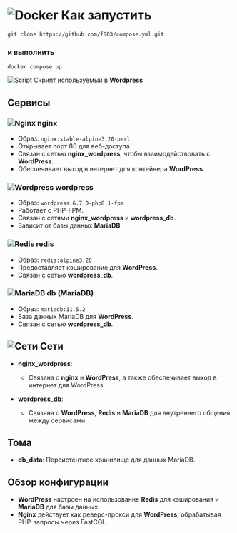 # ![Docker](https://img.icons8.com/?size=35&id=cdYUlRaag9G9&format=png) Как запустить

`git clone https://github.com/f803/compose.yml.git`   

### и выполнить  
` docker compose up `  

![Script](https://img.icons8.com/?size=25&id=37927&format=png) [Скрипт используемый в **Wordpress**](https://raw.githubusercontent.com/f803/test/refs/heads/main/script.sh)



## Сервисы

### ![Nginx](https://img.icons8.com/?size=30&id=t2x6DtCn5Zzx&format=png) **nginx**
- Образ: `nginx:stable-alpine3.20-perl`
- Открывает порт 80 для веб-доступа.
- Связан с сетью **nginx_wordpress**, чтобы взаимодействовать с **WordPress**.
- Обеспечивает выход в интернет для контейнера **WordPress**.

### ![Wordpress](https://img.icons8.com/?size=30&id=v9uZbuVoWleB&format=png) **wordpress**
- Образ: `wordpress:6.7.0-php8.1-fpm`
- Работает с PHP-FPM.
- Связан с сетями **nginx_wordpress** и **wordpress_db**.
- Зависит от базы данных **MariaDB**.

### ![Redis](https://img.icons8.com/?size=30&id=RMtSR4z10z2l&format=png) **redis**
- Образ: `redis:alpine3.20`
- Предоставляет кэширование для **WordPress**.
- Связан с сетью **wordpress_db**.

### ![MariaDB](https://img.icons8.com/?size=30&id=DakakaPez2uy&format=png) **db (MariaDB)**
- Образ: `mariadb:11.5.2`
- База данных MariaDB для **WordPress**.
- Связан с сетью **wordpress_db**.

## ![Сети](https://img.icons8.com/?size=30&id=59368&format=png) Сети

- **nginx_wordpress**: 
  - Связана с **nginx** и **WordPress**, а также обеспечивает выход в интернет для WordPress.
  
- **wordpress_db**: 
  - Связана с **WordPress**, **Redis** и **MariaDB** для внутреннего общения между сервисами.

## Томa

- **db_data**: Персистентное хранилище для данных MariaDB.

## Обзор конфигурации

- **WordPress** настроен на использование **Redis** для кэширования и **MariaDB** для базы данных.
- **Nginx** действует как реверс-прокси для **WordPress**, обрабатывая PHP-запросы через FastCGI.
